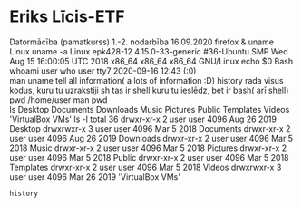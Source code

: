 # Eriks Līcis-ETF
Datormācība (pamatkurss)
        1.-2. nodarbība 16.09.2020
firefox &
    uname          Linux
    uname -a       Linux epk428-12 4.15.0-33-generic #36-Ubuntu SMP Wed Aug 15 16:00:05 UTC 2018 x86_64 x86_64 x86_64 GNU/Linux
    echo $0        Bash
    whoami         user
    who            user     tty7         2020-09-16 12:43 (:0)    
    man uname      tell all information( a lots of information :D)
    history        rada visus kodus, kuru tu uzrakstiji
    sh             tas ir shell kuru tu ieslēdz, bet ir bash( arī shell)
    pwd            /home/user
    man pwd        
    ls             Desktop   Documents   Downloads   Music   Pictures   Public   Templates   Videos  'VirtualBox VMs'
    ls -l          total 36
                   drwxr-xr-x 2 user user 4096 Aug 26  2019  Desktop
                   drwxrwxr-x 3 user user 4096 Mar  5  2018  Documents
                   drwxr-xr-x 2 user user 4096 Aug 26  2019  Downloads
                   drwxr-xr-x 2 user user 4096 Mar  5  2018  Music
                   drwxr-xr-x 2 user user 4096 Mar  5  2018  Pictures
                   drwxr-xr-x 2 user user 4096 Mar  5  2018  Public
                   drwxr-xr-x 2 user user 4096 Mar  5  2018  Templates
                   drwxr-xr-x 2 user user 4096 Mar  5  2018  Videos
                   drwxrwxr-x 3 user user 4096 Mar 26  2019 'VirtualBox VMs'

    history
